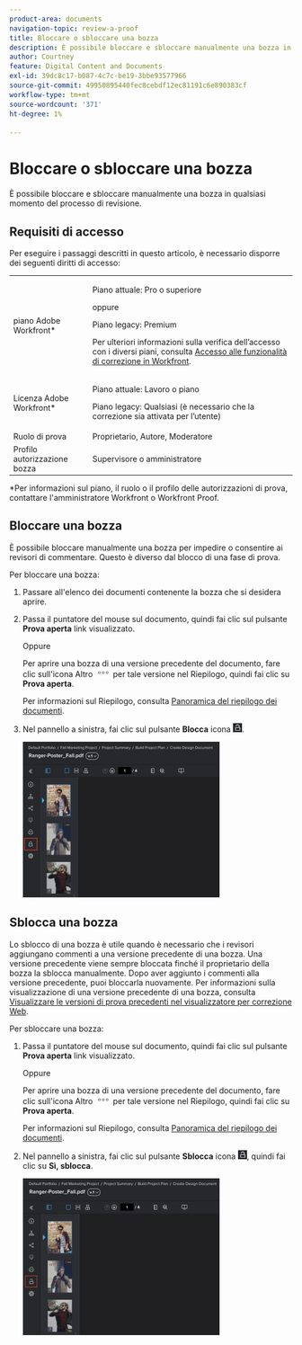 ```yaml
---
product-area: documents
navigation-topic: review-a-proof
title: Bloccare o sbloccare una bozza
description: È possibile bloccare e sbloccare manualmente una bozza in qualsiasi momento del processo di revisione.
author: Courtney
feature: Digital Content and Documents
exl-id: 39dc8c17-b087-4c7c-be19-3bbe93577966
source-git-commit: 49950895440fec8cebdf12ec81191c6e890383cf
workflow-type: tm+mt
source-wordcount: '371'
ht-degree: 1%

---
```


# Bloccare o sbloccare una bozza

È possibile bloccare e sbloccare manualmente una bozza in qualsiasi momento del processo di revisione.

## Requisiti di accesso

Per eseguire i passaggi descritti in questo articolo, è necessario disporre dei seguenti diritti di accesso:

<table style="table-layout:auto"> 
 <col> 
 <col> 
 <tbody> 
  <tr> 
   <td role="rowheader">piano Adobe Workfront*</td> 
   <td> <p>Piano attuale: Pro o superiore</p> <p>oppure</p> <p>Piano legacy: Premium</p> <p>Per ulteriori informazioni sulla verifica dell’accesso con i diversi piani, consulta <a href="/help/quicksilver/administration-and-setup/manage-workfront/configure-proofing/access-to-proofing-functionality.md" class="MCXref xref">Accesso alle funzionalità di correzione in Workfront</a>.</p> </td> 
  </tr> 
  <tr> 
   <td role="rowheader">Licenza Adobe Workfront*</td> 
   <td> <p>Piano attuale: Lavoro o piano</p> <p>Piano legacy: Qualsiasi (è necessario che la correzione sia attivata per l’utente)</p> </td> 
  </tr> 
  <tr> 
   <td role="rowheader">Ruolo di prova</td> 
   <td>Proprietario, Autore, Moderatore</td> 
  </tr> 
  <tr> 
   <td role="rowheader">Profilo autorizzazione bozza </td> 
   <td>Supervisore o amministratore</td> 
  </tr> 
 </tbody> 
</table>

&#42;Per informazioni sul piano, il ruolo o il profilo delle autorizzazioni di prova, contattare l&#39;amministratore Workfront o Workfront Proof.

## Bloccare una bozza

È possibile bloccare manualmente una bozza per impedire o consentire ai revisori di commentare. Questo è diverso dal blocco di una fase di prova.

Per bloccare una bozza:

1. Passare all&#39;elenco dei documenti contenente la bozza che si desidera aprire.
1. Passa il puntatore del mouse sul documento, quindi fai clic sul pulsante **Prova aperta** link visualizzato.

   Oppure

   Per aprire una bozza di una versione precedente del documento, fare clic sull&#39;icona Altro ![](assets/more-icon.png) per tale versione nel Riepilogo, quindi fai clic su **Prova aperta**.

   Per informazioni sul Riepilogo, consulta [Panoramica del riepilogo dei documenti](../../../../documents/managing-documents/summary-for-documents.md).

1. Nel pannello a sinistra, fai clic sul pulsante **Blocca** icona ![](assets/unlock-proof-icon.png).

   ![](assets/lock-proof-350x277.png)

## Sblocca una bozza

Lo sblocco di una bozza è utile quando è necessario che i revisori aggiungano commenti a una versione precedente di una bozza. Una versione precedente viene sempre bloccata finché il proprietario della bozza la sblocca manualmente. Dopo aver aggiunto i commenti alla versione precedente, puoi bloccarla nuovamente. Per informazioni sulla visualizzazione di una versione precedente di una bozza, consulta [Visualizzare le versioni di prova precedenti nel visualizzatore per correzione Web](../../../../workfront-proof/wp-work-proofsfiles/review-proofs-wpv/view-previous-proof-versions.md).

Per sbloccare una bozza:

1. Passa il puntatore del mouse sul documento, quindi fai clic sul pulsante **Prova aperta** link visualizzato.

   Oppure

   Per aprire una bozza di una versione precedente del documento, fare clic sull&#39;icona Altro ![](assets/more-icon.png) per tale versione nel Riepilogo, quindi fai clic su **Prova aperta**.

   Per informazioni sul Riepilogo, consulta [Panoramica del riepilogo dei documenti](../../../../documents/managing-documents/summary-for-documents.md).

1. Nel pannello a sinistra, fai clic sul pulsante **Sblocca** icona ![](assets/unlock-proof-icon.png), quindi fai clic su **Sì, sblocca**.

   ![](assets/copy-of-unlock-proof-350x279.png)
